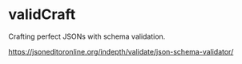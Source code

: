 # validCraft
Crafting perfect JSONs with schema validation.

https://jsoneditoronline.org/indepth/validate/json-schema-validator/
